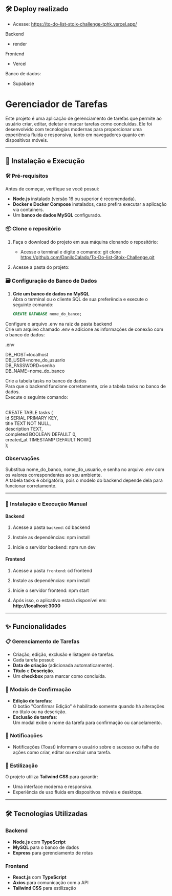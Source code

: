 ## 🛠 Deploy realizado
- Acesse: https://to-do-list-stoix-challenge-tphk.vercel.app/

 Backend
- render
  
 Frontend
- Vercel

Banco de dados:
- Supabase

# Gerenciador de Tarefas

Este projeto é uma aplicação de gerenciamento de tarefas que permite ao usuário criar, editar, deletar e marcar tarefas como concluídas. Ele foi desenvolvido com tecnologias modernas para proporcionar uma experiência fluida e responsiva, tanto em navegadores quanto em dispositivos móveis.


---

## 🚀 Instalação e Execução

### 🛠 Pré-requisitos
Antes de começar, verifique se você possui:
- **Node.js** instalado (versão 16 ou superior é recomendada).
- **Docker e Docker Compose** instalados, caso prefira executar a aplicação via containers.
- Um **banco de dados MySQL** configurado.

### 📦 Clone o repositório
1. Faça o download do projeto em sua máquina clonando o repositório:
   - Acesse o terminal e digite o comando:
     git clone https://github.com/DaniloCalado/To-Do-list-Stoix-Challenge.git

2. Acesse a pasta do projeto:


### 🗃️ Configuração do Banco de Dados

1. **Crie um banco de dados no MySQL**  
   Abra o terminal ou o cliente SQL de sua preferência e execute o seguinte comando:
   ```sql
   CREATE DATABASE nome_do_banco;
Configure o arquivo .env na raiz da pasta backend</br>
Crie um arquivo chamado .env e adicione as informações de conexão com o banco de dados:

.env
 
DB_HOST=localhost</br>
DB_USER=nome_do_usuario</br>
DB_PASSWORD=senha</br>
DB_NAME=nome_do_banco</br>

Crie a tabela tasks no banco de dados</br>
Para que o backend funcione corretamente, crie a tabela tasks no banco de dados.</br>
Execute o seguinte comando:

</br>
CREATE TABLE tasks (</br>
    id SERIAL PRIMARY KEY,</br>
    title TEXT NOT NULL,</br>
    description TEXT,</br>
    completed BOOLEAN DEFAULT 0,</br>
    created_at TIMESTAMP DEFAULT NOW()</br>
);

### Observações
Substitua nome_do_banco, nome_do_usuario, e senha no arquivo .env com os valores correspondentes ao seu ambiente.</br>
A tabela tasks é obrigatória, pois o modelo do backend depende dela para funcionar corretamente.

---

### 🔧 Instalação e Execução Manual

#### Backend
1. Acesse a pasta `backend`:
cd backend

2. Instale as dependências:
npm install

3. Inicie o servidor backend:
npm run dev



#### Frontend
1. Acesse a pasta `frontend`:
cd frontend

2. Instale as dependências:
npm install

3. Inicie o servidor frontend:
npm start

4. Após isso, o aplicativo estará disponível em:  
**http://localhost:3000**

---

## ✨ Funcionalidades

### 📋 Gerenciamento de Tarefas
- Criação, edição, exclusão e listagem de tarefas.
- Cada tarefa possui:
- **Data de criação** (adicionada automaticamente).
- **Título** e **Descrição**.
- Um **checkbox** para marcar como concluída.

### 🔄 Modais de Confirmação
- **Edição de tarefas**:  
O botão "Confirmar Edição" é habilitado somente quando há alterações no título ou na descrição.
- **Exclusão de tarefas**:  
Um modal exibe o nome da tarefa para confirmação ou cancelamento.

### 🔔 Notificações
- Notificações (Toast) informam o usuário sobre o sucesso ou falha de ações como criar, editar ou excluir uma tarefa.

### 💅 Estilização
O projeto utiliza **Tailwind CSS** para garantir:
- Uma interface moderna e responsiva.
- Experiência de uso fluida em dispositivos móveis e desktops.

---

## 🛠 Tecnologias Utilizadas

### Backend
- **Node.js** com **TypeScript**
- **MySQL** para o banco de dados
- **Express** para gerenciamento de rotas

### Frontend
- **React.js** com **TypeScript**
- **Axios** para comunicação com a API
- **Tailwind CSS** para estilização
